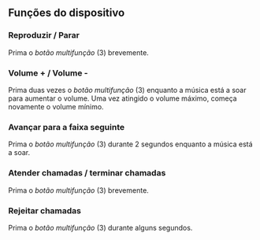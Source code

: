 ## Funções do dispositivo

### Reproduzir / Parar
Prima o *botão multifunção* (3) brevemente.

### Volume + / Volume -
Prima duas vezes o *botão multifunção* (3) enquanto a música está a soar para aumentar o volume. Uma vez atingido o volume máximo, começa novamente o volume mínimo. 

### Avançar para a faixa seguinte
Prima o *botão multifunção* (3) durante 2 segundos enquanto a música está a soar.

### Atender chamadas / terminar chamadas
Prima o *botão multifunção* (3) brevemente.

### Rejeitar chamadas
Prima o *botão multifunção* (3) durante alguns segundos.



